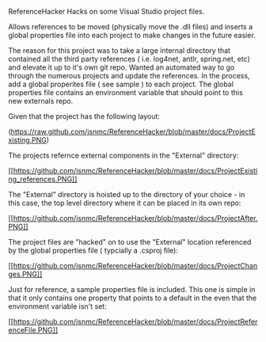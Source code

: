 ReferenceHacker
Hacks on some Visual Studio project files.

Allows references to be moved (physically move the .dll files) and inserts a global properties file into each project to make changes in the future easier.

The reason for this project was to take a large internal directory that contained all the third party references 
( i.e. log4net, antlr, spring.net, etc) and elevate it up to it's own git repo. Wanted an automated way to go through the numerous projects and update the references. 
In the process, add a global properites file ( see sample ) to each project. 
The global properties file contains an environment variable that should point to this new externals repo.

Given that the project has the following layout:

(https://raw.github.com/jsnmc/ReferenceHacker/blob/master/docs/ProjectExisting.PNG)

The projects refernce external components in the "External" directory:

[[https://github.com/jsnmc/ReferenceHacker/blob/master/docs/ProjectExisting_references.PNG]]

The "External" directory is hoisted up to the directory of your choice - in this case, the top level directory where it can be placed in its own repo:

[[https://github.com/jsnmc/ReferenceHacker/blob/master/docs/ProjectAfter.PNG]]

The project files are "hacked" on to use the "External" location referenced by the global properties file ( typcially a .csproj file):

[[https://github.com/jsnmc/ReferenceHacker/blob/master/docs/ProjectChanges.PNG]]

Just for reference, a sample properties file is included.  This one is simple in that it only contains one property that points to a default in the even that the environment variable isn't set:

[[https://github.com/jsnmc/ReferenceHacker/blob/master/docs/ProjectReferenceFile.PNG]]

